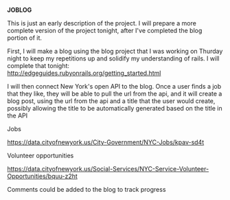 **JOBLOG**

This is just an early description of the project. I will prepare a more complete version of the project tonight, after I've completed the blog portion of it.

First, I will make a blog using the blog project that I was working on Thurday night to keep my repetitions up and solidify my understanding of rails. I will complete that tonight:
http://edgeguides.rubyonrails.org/getting_started.html

I will then connect New York's open API to the blog. Once a user finds a job that they like, they will be able to pull the url from the api, and it will create a blog post, using the url from the api and a title that the user would create, possibly allowing the title to be automatically generated based on the title in the API

Jobs

https://data.cityofnewyork.us/City-Government/NYC-Jobs/kpav-sd4t

Volunteer opportunities

https://data.cityofnewyork.us/Social-Services/NYC-Service-Volunteer-Opportunities/bquu-z2ht

Comments could be added to the blog to track progress

